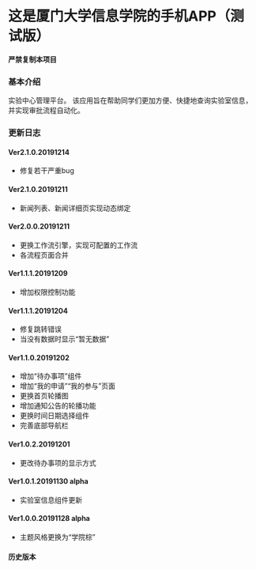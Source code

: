 # 这是厦门大学信息学院的手机APP（测试版） #
__严禁复制本项目__
### 基本介绍 ###
实验中心管理平台。
该应用旨在帮助同学们更加方便、快捷地查询实验室信息，并实现审批流程自动化。
### 更新日志 ###
#### Ver2.1.0.20191214 ####
* 修复若干严重bug

#### Ver2.1.0.20191211 ####
* 新闻列表、新闻详细页实现动态绑定

#### Ver2.0.0.20191211 ####
* 更换工作流引擎，实现可配置的工作流
* 各流程页面合并

#### Ver1.1.1.20191209 ####
* 增加权限控制功能

#### Ver1.1.1.20191204 ####
* 修复跳转错误
* 当没有数据时显示“暂无数据”

#### Ver1.1.0.20191202 ####
* 增加“待办事项”组件
* 增加“我的申请”“我的参与”页面
* 更换首页轮播图
* 增加通知公告的轮播功能
* 更换时间日期选择组件
* 完善底部导航栏

#### Ver1.0.2.20191201 ####
* 更改待办事项的显示方式

#### Ver1.0.1.20191130 alpha ####
* 实验室信息组件更新

#### Ver1.0.0.20191128 alpha ####
* 主题风格更换为“学院棕”

#### 历史版本 ####
